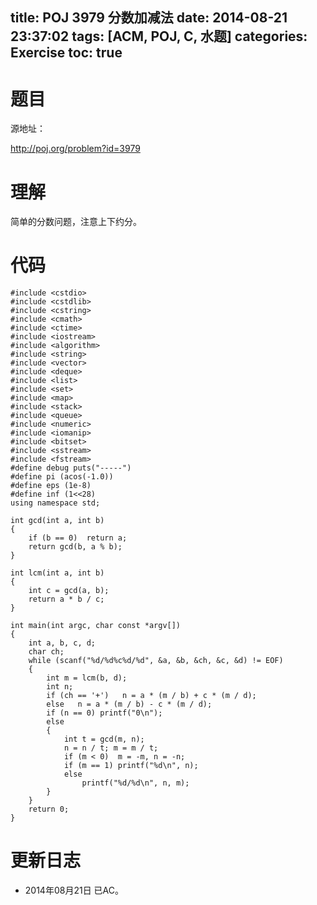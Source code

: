title: POJ 3979 分数加减法
date: 2014-08-21 23:37:02
tags: [ACM, POJ, C, 水题]
categories: Exercise
toc: true
---
# 题目
源地址：

http://poj.org/problem?id=3979

# 理解
简单的分数问题，注意上下约分。

<!-- more -->

# 代码
```
#include <cstdio>
#include <cstdlib>
#include <cstring>
#include <cmath>
#include <ctime>
#include <iostream>
#include <algorithm>
#include <string>
#include <vector>
#include <deque>
#include <list>
#include <set>
#include <map>
#include <stack>
#include <queue>
#include <numeric>
#include <iomanip>
#include <bitset>
#include <sstream>
#include <fstream>
#define debug puts("-----")
#define pi (acos(-1.0))
#define eps (1e-8)
#define inf (1<<28)
using namespace std;

int gcd(int a, int b)
{
    if (b == 0)  return a;
    return gcd(b, a % b);
}

int lcm(int a, int b)
{
    int c = gcd(a, b);
    return a * b / c;
}

int main(int argc, char const *argv[])
{
    int a, b, c, d;
    char ch;
    while (scanf("%d/%d%c%d/%d", &a, &b, &ch, &c, &d) != EOF)
    {
        int m = lcm(b, d);
        int n;
        if (ch == '+')   n = a * (m / b) + c * (m / d);
        else   n = a * (m / b) - c * (m / d);
        if (n == 0) printf("0\n");
        else
        {
            int t = gcd(m, n);
            n = n / t; m = m / t;
            if (m < 0)  m = -m, n = -n;
            if (m == 1) printf("%d\n", n);
            else
                printf("%d/%d\n", n, m);
        }
    }
    return 0;
}
```
# 更新日志
- 2014年08月21日 已AC。